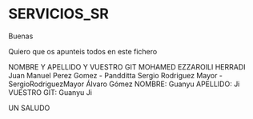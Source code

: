 # SERVICIOS_SR

Buenas 

Quiero que os apunteis todos en este fichero 


NOMBRE Y APELLIDO Y VUESTRO GIT
MOHAMED EZZAROILI HERRADI 
Juan Manuel Perez Gomez - Pandditta
Sergio Rodriguez Mayor - SergioRodriguezMayor
Álvaro Gómez
NOMBRE: Guanyu APELLIDO: Ji VUESTRO GIT: Guanyu Ji


UN SALUDO 



